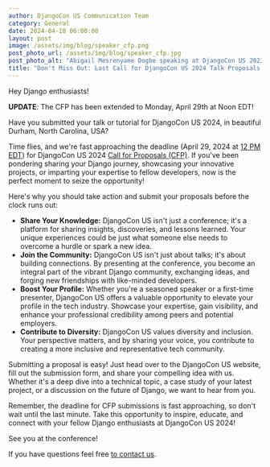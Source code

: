 ```yaml
---
author: DjangoCon US Communication Team
category: General
date: 2024-04-18 06:00:00
layout: post
image: /assets/img/blog/speaker_cfp.png
post_photo_url: /assets/img/blog/speaker_cfp.jpg
post_photo_alt: "Abigail Mesrenyame Dogbe speaking at DjangoCon US 2023"
title: "Don't Miss Out: Last Call for DjangoCon US 2024 Talk Proposals!"
---
```

Hey Django enthusiasts!

**UPDATE**: The CFP has been extended to Monday, April 29th at Noon EDT!

Have you submitted your talk or tutorial for DjangoCon US 2024, in beautiful Durham, North Carolina, USA?

Time flies, and we're fast approaching the deadline (April 29, 2024 at [12 PM EDT](https://time.is/1200PM_29_Apr_2024_in_New_York?DjangoCon_US_2024_CFP_closes)) for DjangoCon US 2024 [Call for Proposals (CFP)](https://pretalx.com/djangocon-us-2024/cfp). If you've been pondering sharing your Django journey, showcasing your innovative projects, or imparting your expertise to fellow developers, now is the perfect moment to seize the opportunity!

Here's why you should take action and submit your proposals before the clock runs out:

- **Share Your Knowledge:** DjangoCon US isn't just a conference; it's a platform for sharing insights, discoveries, and lessons learned. Your unique experiences could be just what someone else needs to overcome a hurdle or spark a new idea.
- **Join the Community:** DjangoCon US isn't just about talks; it's about building connections. By presenting at the conference, you become an integral part of the vibrant Django community, exchanging ideas, and forging new friendships with like-minded developers.
- **Boost Your Profile:** Whether you're a seasoned speaker or a first-time presenter, DjangoCon US offers a valuable opportunity to elevate your profile in the tech industry. Showcase your expertise, gain visibility, and enhance your professional credibility among peers and potential employers.
- **Contribute to Diversity:** DjangoCon US values diversity and inclusion. Your perspective matters, and by sharing your voice, you contribute to creating a more inclusive and representative tech community.

Submitting a proposal is easy! Just head over to the DjangoCon US website, fill out the submission form, and share your compelling idea with us. Whether it's a deep dive into a technical topic, a case study of your latest project, or a discussion on the future of Django, we want to hear from you.

Remember, the deadline for CFP submissions is fast approaching, so don't wait until the last minute. Take this opportunity to inspire, educate, and connect with your fellow Django enthusiasts at DjangoCon US 2024!

See you at the conference!

If you have questions feel free [to contact us](mailto:hello@djangocon.us).
